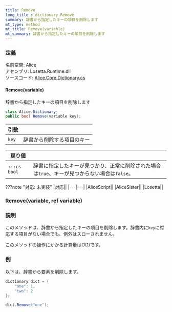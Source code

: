 ```yaml
---
title: Remove
long_title : dictionary.Remove
summary: 辞書から指定したキーの項目を削除します
mt_type: method
mt_title: Remove(variable)
mt_summary: 辞書から指定したキーの項目を削除します
---
```


### 定義
名前空間: Alice<br/>
アセンブリ: Losetta.Runtime.dll<br/>
ソースコード: [Alice.Core.Dictionary.cs](https://github.com/WSOFT-Project/Losetta/blob/master/Losetta.Runtime/Core/Extension/Alice.Core.Dictionary.cs)

#### Remove(variable)

辞書から指定したキーの項目を削除します

```cs title="AliceScript"
class Alice.Dictionary;
public bool Remove(variable key);
```

引数||
---|-|
`key`|辞書から削除する項目のキー

戻り値||
---|-|
`:::cs bool`|辞書に指定したキーが見つかり、正常に削除された場合は`true`、キーが見つからない場合は`false`。

???note "対応: 未実装"
    |対応||
    |---|---|
    |AliceScript||
    |AliceSister||
    |Losetta||

### Remove(variable, ref variable)



### 説明
このメソッドは、辞書から指定したキーの項目を削除します。辞書内に`key`に対応する項目がない場合でも、例外はスローされません。

このメソッドの操作にかかる計算量は$O(1)$です。

### 例
以下は、辞書から要素を削除します。

```cs title="AliceScript"
dictionary dict = { 
    "one": 1,
    "two": 2
};

dict.Remove("one");
```
